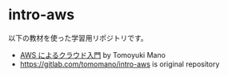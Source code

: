 # intro-aws

以下の教材を使った学習用リポジトリです。

- [AWS によるクラウド入門](https://tomomano.gitlab.io/intro-aws/) by Tomoyuki Mano
- https://gitlab.com/tomomano/intro-aws is original repository
